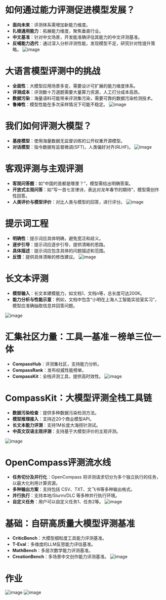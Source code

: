 # 如何通过能力评测促进模型发展？
- **面向未来**：评测体系需增加新能力维度。
- **扎根通用能力**：拓展能力维度，聚焦垂直行业。
- **中文基准**：针对中文场景，开发能准确评估其能力的中文评测基准。
- **反哺能力选代**：通过深入分析评测性能，发现模型不足，研究针对性提升策略。
![image](https://github.com/Anooyman/LLMStudyNote/blob/main/Basic_Knowledge_InternLM/img/opencompass01.png)

# 大语言模型评测中的挑战
- **全面性**：大模型应用场景多变，需要设计可扩展的能力维度体系。
- **评测成本**：评测数十万道题需要大量算力资源，人工打分成本高昂。
- **数据污染**：海量语料可能带来评测集污染，需要可靠的数据污染检测技术。
- **鲁棒性**：模型性能在多次采样情况下可能不稳定。
![image](https://github.com/Anooyman/LLMStudyNote/blob/main/Basic_Knowledge_InternLM/img/opencompass02.png)

# 我们如何评测大模型？
- **基座模型**：使用海量数据无监督训练的公开权重开源模型。
- **对话模型**：指令数据有监督微调(SFT)，人类偏好对齐(RLHF)。
![image](https://github.com/Anooyman/LLMStudyNote/blob/main/Basic_Knowledge_InternLM/img/opencompass03.png)

# 客观评测与主观评测
- **客观问答题**：如“中国的首都是哪里？”，模型需给出明确答案。
- **开放式主观问答**：如“写一首七言律诗，表达对龙年春节的期待”，模型需创作性回答。
- **人类评价与模型评价**：对比人类与模型的回答，进行评分。
![image](https://github.com/Anooyman/LLMStudyNote/blob/main/Basic_Knowledge_InternLM/img/opencompass04.png)


# 提示词工程
- **明确性**：提示词应具体明确，避免宽泛和歧义。
- **逐步引导**：提示词应逐步引导，提供清晰的思路。
- **具体描述**：提示词应包含具体的问题描述和范围。
- **反馈**：提供具体清晰的修改建议。
![image](https://github.com/Anooyman/LLMStudyNote/blob/main/Basic_Knowledge_InternLM/img/opencompass05.png)

# 长文本评测
- **模型输入**：长文本建模能力，如文档1、文档n等，总长度可达200K。
- **能力分析与性能示意**：例如，文档中包含“小明在上海人工智能实验室实习”，模型应准确抽取信息并回答问题。

![image](https://github.com/Anooyman/LLMStudyNote/blob/main/Basic_Knowledge_InternLM/img/opencompass06.png)


# 汇集社区力量：工具一基准－榜单三位一体
- **CompassHub**：评测集社区，支持能力分析。
- **CompassRank**：发布权威性能榜单。
- **CompassKit**：全栈评测工具，提供高时效性。
![image](https://github.com/Anooyman/LLMStudyNote/blob/main/Basic_Knowledge_InternLM/img/opencompass07.png)

# CompassKit：大模型评测全栈工具链
- **数据污染检查**：提供多种数据污染检测方法。
- **模型推理接入**：支持近20个商业模型API。
- **长文本能力评测**：支持1M长度大海捞针测试。
- **中英文双语主观评测**：支持基于大模型评价的主观评测。

![image](https://github.com/Anooyman/LLMStudyNote/blob/main/Basic_Knowledge_InternLM/img/opencompass08.png)

# OpenCompass评测流水线
- **任务切分及并行化**：OpenCompass 将评测请求切分为多个独立执行的任务，以最大化利用计算资源。
- **多种输出方案**：支持包括 CSV、TXT、文飞书等多种输出格式。
- **并行执行**：支持本地/Slurm/DLC 等多种并行执行环境。
- **自定义任务**：用户可以自定义任务1、任务2等。
![image](https://github.com/Anooyman/LLMStudyNote/blob/main/Basic_Knowledge_InternLM/img/opencompass09.png)

# 基础：自研高质量大模型评测基准
- **CriticBench**：大模型细粒度工具能力评测基准。
- **T-Eval**：多维度的LLM反思能力评估基准。
- **MathBench**：多层次数学能力评测基准。
- **CreationBench**：多场景中文创作能力评测基准。
![image](https://github.com/Anooyman/LLMStudyNote/blob/main/Basic_Knowledge_InternLM/img/opencompass10.png)


# 作业

![image](https://github.com/Anooyman/LLMStudyNote/blob/main/Basic_Knowledge_InternLM/img/opencompass11.png)
![image](https://github.com/Anooyman/LLMStudyNote/blob/main/Basic_Knowledge_InternLM/img/opencompass12.png)